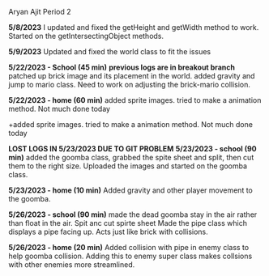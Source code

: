 Aryan Ajit Period 2

**5/8/2023**
I updated and fixed the getHeight and getWidth method to work. Started on the getIntersectingObject methods.

**5/9/2023**
Updated and fixed the world class to fit the issues

**5/22/2023 - School (45 min)**
**previous logs are in breakout branch**
patched up brick image and its placement in the world. added gravity and jump to mario class. Need to work on adjusting the brick-mario collision.

**5/22/2023 - home (60 min)**
added sprite images. tried to make a animation method. Not much done today

+added sprite images. tried to make a animation method. Not much done today

**LOST LOGS IN 5/23/2023 DUE TO GIT PROBLEM**
**5/23/2023 - school (90 min)**
added the goomba class, grabbed the spite sheet and split, then cut them to the right size. Uploaded the images and started on the goomba class.

**5/23/2023 - home (10 min)**
Added gravity and other player movement to the goomba. 

**5/26/2023 - school (90 min)**
made the dead goomba stay in the air rather than float in the air. Spit anc cut spirte sheet Made the pipe class which displays a pipe facing up. Acts just like brick with collisions. 

**5/26/2023 - home (20 min)**
Added collision with pipe in enemy class to help goomba collision. Adding this to enemy super class makes collsions with other enemies more streamlined.

